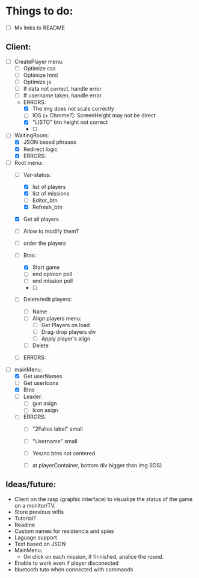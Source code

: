 # Things to do:

- [ ] Mv links to README

## Client:
- [ ] CreatePlayer menu:
    - [ ] Optimize css
    - [ ] Optimize html
    - [ ] Optimize js
    - [ ] If data not correct, handle error
    - [ ] If username taken, handle error
    - ERRORS:
        - [x] The img does not scale correctly
        - [ ] IOS (+ Chrome?): ScreenHeight may not be direct
        - [x] "LISTO" btn height not correct
        - [ ] 
- [ ] WaitingRoom:
    - [x] JSON based phrases
    - [x] Redirect logic
    - [x] ERRORS:

- [ ] Root menu:
    - [ ] Var-status:
        - [x] list of players
        - [x] list of missions
        - [ ] Editor_btn
        - [x] Refresh_btn
    - [x] Get all players
    - [ ] Allow to modify them?
    - [ ] order the players
    - [ ] Btns:
        - [x] Start game
        - [ ] end opinion poll
        - [ ] end mission poll
        - [ ] 

    - [ ] Delete/edit players:
        - [ ] Name
        - [ ] Align players menu:
            - [ ] Get Players on load
            - [ ] Drag-drop players div
            - [ ] Apply player's align
        - [ ] Delete
    - [ ] ERRORS:

        
- [ ] mainMenu:
    - [x] Get userNames
    - [ ] Get userIcons
    - [x] Btns
    - [ ] Leader:
        - [ ] gun asign
        - [ ] Icon asign
    - [ ] ERRORS: 
        - [ ] "2Fallos label" small
        - [ ] "Username" small
        - [ ] Yes/no btns not centered
        - [ ] at playerContainer, bottom div bigger than img (IOS)
    










## Ideas/future:
- Client on the rasp (graphic interface) to visualize the status of the game on a monitor/TV.
- Store previous wifis
- Tutorial?
- Readme
- Custom names for resistencia and spies 
- Laguage support
- Text based on JSON
- MainMenu:
    - On click on each mission, if finnished, analice the round.
- Enable to work even if player disconected
- bluetooth tuto when connected with commands
